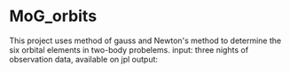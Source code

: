 # MoG_orbits

This project uses method of gauss and Newton's method to determine the six orbital elements in two-body probelems.
input: three nights of observation data, available on jpl
output: 
